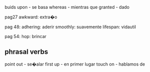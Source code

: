 buids upon	-	se basa
whereas -   mientras que
granted - dado

pag27
	awkward: extra�o

pag 48:
	adhering:	aderir
	smoothly:	suavemente
	lifespan: 	vidautil

pag 54:
	hop:	brincar
	


## phrasal verbs
point out	-	se�alar
first up	-	en primer lugar
touch on	-	hablamos de